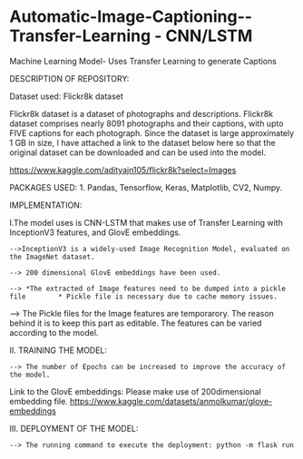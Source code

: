 # Automatic-Image-Captioning--Transfer-Learning - CNN/LSTM
Machine Learning Model- Uses Transfer Learning to generate Captions

DESCRIPTION OF REPOSITORY:

Dataset used: Flickr8k dataset

Flickr8k dataset is a dataset of photographs and descriptions. Flickr8k dataset comprises nearly 8091 photographs and their captions, with upto FIVE captions for each photograph. Since the dataset is large approximately 1 GB in size, I have attached a link to the dataset below here so that the original dataset can be downloaded and can be used into the model.

https://www.kaggle.com/adityajn105/flickr8k?select=Images

PACKAGES USED:
	1. Pandas, Tensorflow, Keras, Matplotlib, CV2, Numpy.


IMPLEMENTATION:

 I.The model uses is CNN-LSTM that makes use of Transfer Learning with InceptionV3 features, and GlovE embeddings. 

	-->InceptionV3 is a widely-used Image Recognition Model, evaluated on the ImageNet dataset.

	--> 200 dimensional GlovE embeddings have been used. 

 	--> *The extracted of Image features need to be dumped into a pickle file        * Pickle file is necessary due to cache memory issues.
  
  --> The Pickle files for the Image features are temporarory. The reason behind it is to keep this part as editable. The features can be varied according to the model.

II. TRAINING THE MODEL:

	--> The number of Epochs can be increased to improve the accuracy of the model.
	
	
Link to the GlovE embeddings: Please make use of 200dimensional embedding file. https://www.kaggle.com/datasets/anmolkumar/glove-embeddings


III. DEPLOYMENT OF THE MODEL:

	--> The running command to execute the deployment: python -m flask run
  
